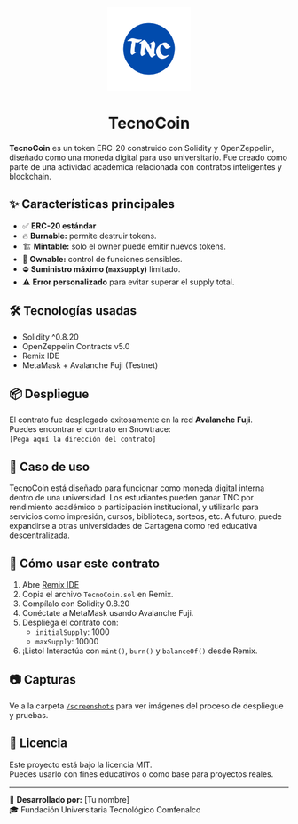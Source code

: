 <p align="center">
  <img src="./Simbolo.svg" alt="TecnoCoin Logo" width="150"/>
</p>

<h1 align="center">TecnoCoin</h1>

**TecnoCoin** es un token ERC-20 construido con Solidity y OpenZeppelin, diseñado como una moneda digital para uso universitario. Fue creado como parte de una actividad académica relacionada con contratos inteligentes y blockchain.

## ✨ Características principales

- ✅ **ERC-20 estándar**
- 🔥 **Burnable:** permite destruir tokens.
- 🏗️ **Mintable:** solo el owner puede emitir nuevos tokens.
- 🔐 **Ownable:** control de funciones sensibles.
- ⛔ **Suministro máximo (`maxSupply`)** limitado.
- ⚠️ **Error personalizado** para evitar superar el supply total.

## 🛠️ Tecnologías usadas

- Solidity ^0.8.20
- OpenZeppelin Contracts v5.0
- Remix IDE
- MetaMask + Avalanche Fuji (Testnet)

## 📦 Despliegue

El contrato fue desplegado exitosamente en la red **Avalanche Fuji**.  
Puedes encontrar el contrato en Snowtrace:  
`[Pega aquí la dirección del contrato]`

## 🧠 Caso de uso

TecnoCoin está diseñado para funcionar como moneda digital interna dentro de una universidad. Los estudiantes pueden ganar TNC por rendimiento académico o participación institucional, y utilizarlo para servicios como impresión, cursos, biblioteca, sorteos, etc. A futuro, puede expandirse a otras universidades de Cartagena como red educativa descentralizada.

## 🚀 Cómo usar este contrato

1. Abre [Remix IDE](https://remix.ethereum.org/)
2. Copia el archivo `TecnoCoin.sol` en Remix.
3. Compílalo con Solidity 0.8.20
4. Conéctate a MetaMask usando Avalanche Fuji.
5. Despliega el contrato con:
   - `initialSupply`: 1000
   - `maxSupply`: 10000
6. ¡Listo! Interactúa con `mint()`, `burn()` y `balanceOf()` desde Remix.

## 📷 Capturas

Ve a la carpeta [`/screenshots`](./screenshots) para ver imágenes del proceso de despliegue y pruebas.

## 📝 Licencia

Este proyecto está bajo la licencia MIT.  
Puedes usarlo con fines educativos o como base para proyectos reales.

---

📍 **Desarrollado por:** [Tu nombre]  
🎓 Fundación Universitaria Tecnológico Comfenalco
